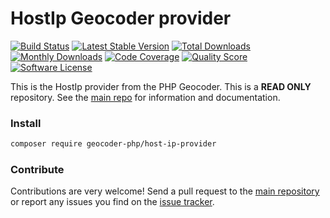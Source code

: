 # HostIp Geocoder provider
[![Build Status](https://travis-ci.org/geocoder-php/host-ip-provider.svg?branch=master)](http://travis-ci.org/geocoder-php/host-ip-provider)
[![Latest Stable Version](https://poser.pugx.org/geocoder-php/host-ip-provider/v/stable)](https://packagist.org/packages/geocoder-php/host-ip-provider)
[![Total Downloads](https://poser.pugx.org/geocoder-php/host-ip-provider/downloads)](https://packagist.org/packages/geocoder-php/host-ip-provider)
[![Monthly Downloads](https://poser.pugx.org/geocoder-php/host-ip-provider/d/monthly.png)](https://packagist.org/packages/geocoder-php/host-ip-provider)
[![Code Coverage](https://img.shields.io/scrutinizer/coverage/g/geocoder-php/host-ip-provider.svg?style=flat-square)](https://scrutinizer-ci.com/g/geocoder-php/host-ip-provider)
[![Quality Score](https://img.shields.io/scrutinizer/g/geocoder-php/host-ip-provider.svg?style=flat-square)](https://scrutinizer-ci.com/g/geocoder-php/host-ip-provider)
[![Software License](https://img.shields.io/badge/license-MIT-brightgreen.svg?style=flat-square)](LICENSE)

This is the HostIp provider from the PHP Geocoder. This is a **READ ONLY** repository. See the
[main repo](https://github.com/geocoder-php/Geocoder) for information and documentation. 

### Install

```bash
composer require geocoder-php/host-ip-provider
```

### Contribute

Contributions are very welcome! Send a pull request to the [main repository](https://github.com/geocoder-php/Geocoder) or 
report any issues you find on the [issue tracker](https://github.com/geocoder-php/Geocoder/issues).
